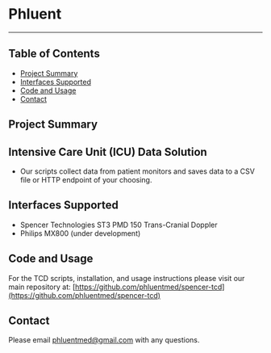 # Phluent

_______________________________________________________________________________________________________________________________________
## Table of Contents
- [Project Summary](#project-summary)
- [Interfaces Supported](#interfaces-supported)
- [Code and Usage](#code-usage)
- [Contact](#contact)


## Project Summary
## Intensive Care Unit (ICU) Data Solution
* Our scripts collect data from patient monitors and saves data to a CSV file or HTTP endpoint of your choosing.

## Interfaces Supported
* Spencer Technologies ST3 PMD 150 Trans-Cranial Doppler
* Philips MX800 (under development)

## Code and Usage
For the TCD scripts, installation, and usage instructions please visit our main repository at:
[https://github.com/phluentmed/spencer-tcd](https://github.com/phluentmed/spencer-tcd)


## Contact

Please email phluentmed@gmail.com with any questions. 
